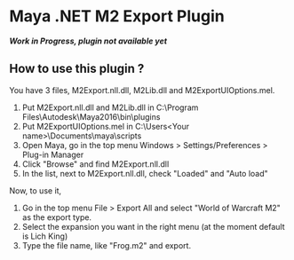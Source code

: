 # Maya .NET M2 Export Plugin

***Work in Progress, plugin not available yet***

## How to use this plugin ?
You have 3 files, M2Export.nll.dll, M2Lib.dll and M2ExportUIOptions.mel.

1) Put M2Export.nll.dll and M2Lib.dll in C:\Program Files\Autodesk\Maya2016\bin\plugins
2) Put M2ExportUIOptions.mel in C:\Users\<Your name>\Documents\maya\scripts
3) Open Maya, go in the top menu Windows > Settings/Preferences > Plug-in Manager
4) Click "Browse" and find M2Export.nll.dll
5) In the list, next to M2Export.nll.dll, check "Loaded" and "Auto load"

Now, to use it,
1) Go in the top menu File > Export All and select "World of Warcraft M2" as the export type.
2) Select the expansion you want in the right menu (at the moment default is Lich King)
3) Type the file name, like "Frog.m2" and export.